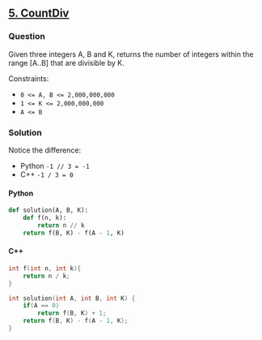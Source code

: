 ## **[5. CountDiv](https://app.codility.com/programmers/lessons/5-prefix_sums/count_div/)**

### Question
Given three integers A, B and K, returns the number of integers within the range [A..B] that are divisible by K.

Constraints:
- `0 <= A, B <= 2,000,000,000`
- `1 <= K <= 2,000,000,000`
- `A <= B`

### Solution
Notice the difference:
- Python `-1 // 3 = -1` 
- C++ `-1 / 3 = 0`


#### Python
```python
def solution(A, B, K):
    def f(n, k):
        return n // k
    return f(B, K) - f(A - 1, K)
```

#### C++
```cpp
int f(int n, int k){
    return n / k;
}

int solution(int A, int B, int K) {
    if(A == 0)
        return f(B, K) + 1;
    return f(B, K) - f(A - 1, K);
}
```
